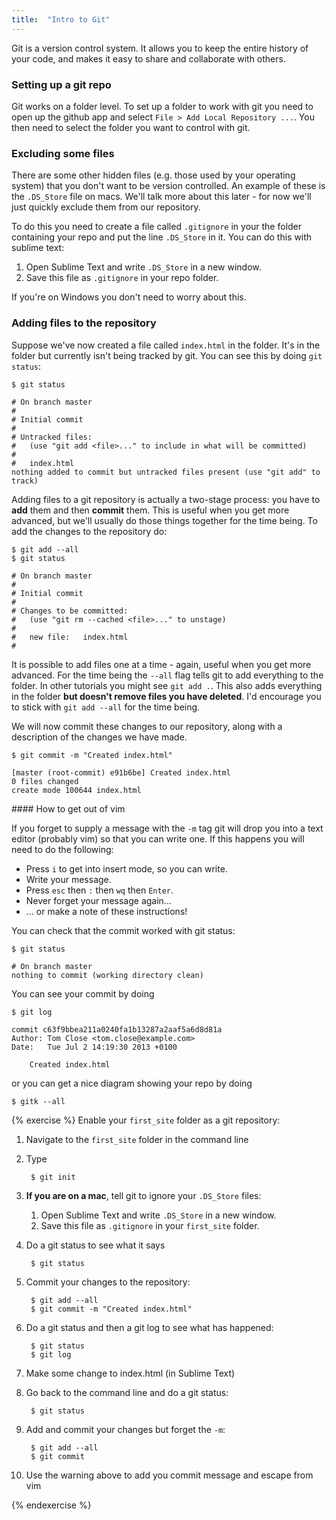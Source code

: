 ```yaml
---
title:  "Intro to Git"
---
```


Git is a version control system. It allows you to keep the entire history of your code, and makes it easy to share and collaborate with others.

### Setting up a git repo

Git works on a folder level. To set up a folder to work with git you need to open up the github app and select `File > Add Local Repository ...`. You then need to select the folder you want to control with git.

### Excluding some files

There are some other hidden files (e.g. those used by your operating system) that you don't want to be version controlled. An example of these is the `.DS_Store` file on macs. We'll talk more about this later - for now we'll just quickly exclude them from our repository.

To do this you need to create a file called `.gitignore` in your the folder containing your repo and put the line `.DS_Store` in it. You can do this with sublime text:

1. Open Sublime Text and write `.DS_Store` in a new window.
2. Save this file as `.gitignore` in your repo folder.

If you're on Windows you don't need to worry about this.

### Adding files to the repository

Suppose we've now created a file called `index.html` in the folder. It's in the folder but currently isn't being tracked by git. You can see this by doing `git status`:

    $ git status

    # On branch master
    #
    # Initial commit
    #
    # Untracked files:
    #   (use "git add <file>..." to include in what will be committed)
    #
    #   index.html
    nothing added to commit but untracked files present (use "git add" to track)

Adding files to a git repository is actually a two-stage process: you have to **add** them and then **commit** them. This is useful when you get more advanced, but we'll usually do those things together for the time being. To add the changes to the repository do:

    $ git add --all
    $ git status

    # On branch master
    #
    # Initial commit
    #
    # Changes to be committed:
    #   (use "git rm --cached <file>..." to unstage)
    #
    #   new file:   index.html
    #

It is possible to add files one at a time - again, useful when you get more advanced. For the time being the `--all` flag tells git to add everything to the folder. In other tutorials you might see `git add .`. This also adds everything in the folder **but doesn't remove files you have deleted**. I'd encourage you to stick with `git add --all` for the time being.

We will now commit these changes to our repository, along with a description of the changes we have made.

    $ git commit -m "Created index.html"

    [master (root-commit) e91b6be] Created index.html
    0 files changed
    create mode 100644 index.html

<div class='alert alert-error' markdown="1">
#### How to get out of vim

If you forget to supply a message with the `-m` tag git will drop you into a text editor (probably vim) so that you can write one. If this happens you will need to do the following:
* Press `i` to get into insert mode, so you can write.
* Write your message.
* Press `esc` then `:` then `wq` then `Enter`.
* Never forget your message again...
* ... or make a note of these instructions!

</div>

You can check that the commit worked with git status:

    $ git status

    # On branch master
    nothing to commit (working directory clean)

You can see your commit by doing 

    $ git log

    commit c63f9bbea211a0240fa1b13287a2aaf5a6d8d81a
    Author: Tom Close <tom.close@example.com>
    Date:   Tue Jul 2 14:19:30 2013 +0100

        Created index.html

or you can get a nice diagram showing your repo by doing

    $ gitk --all

{% exercise %}
Enable your `first_site` folder as a git repository:
1. Navigate to the `first_site` folder in the command line
2. Type 

        $ git init

2. **If you are on a mac**, tell git to ignore your `.DS_Store` files:
    1. Open Sublime Text and write `.DS_Store` in a new window.
    2. Save this file as `.gitignore` in your `first_site` folder.

3. Do a git status to see what it says

        $ git status

4. Commit your changes to the repository:

        $ git add --all
        $ git commit -m "Created index.html"

5. Do a git status and then a git log to see what has happened:

        $ git status
        $ git log

6. Make some change to index.html (in Sublime Text)        
7. Go back to the command line and do a git status:

        $ git status

8. Add and commit your changes but forget the `-m`:

        $ git add --all
        $ git commit

9. Use the warning above to add you commit message and escape from vim

{% endexercise %}